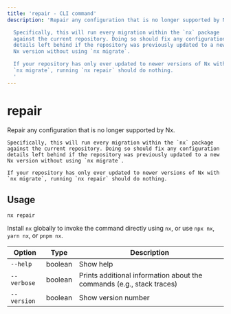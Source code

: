 ```yaml
---
title: 'repair - CLI command'
description: 'Repair any configuration that is no longer supported by Nx.

  Specifically, this will run every migration within the `nx` package
  against the current repository. Doing so should fix any configuration
  details left behind if the repository was previously updated to a new
  Nx version without using `nx migrate`.

  If your repository has only ever updated to newer versions of Nx with
  `nx migrate`, running `nx repair` should do nothing.
  '
---
```


# repair

Repair any configuration that is no longer supported by Nx.

    Specifically, this will run every migration within the `nx` package
    against the current repository. Doing so should fix any configuration
    details left behind if the repository was previously updated to a new
    Nx version without using `nx migrate`.

    If your repository has only ever updated to newer versions of Nx with
    `nx migrate`, running `nx repair` should do nothing.

## Usage

```shell
nx repair
```

Install `nx` globally to invoke the command directly using `nx`, or use `npx nx`, `yarn nx`, or `pnpm nx`.

| Option      | Type    | Description                                                           |
| ----------- | ------- | --------------------------------------------------------------------- |
| `--help`    | boolean | Show help                                                             |
| `--verbose` | boolean | Prints additional information about the commands (e.g., stack traces) |
| `--version` | boolean | Show version number                                                   |
